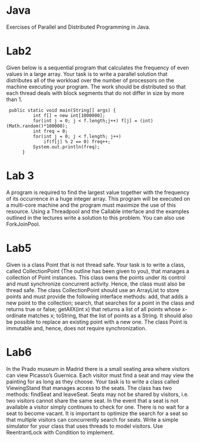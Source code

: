 # Java
Exercises of Parallel and Distributed Programming in Java.

# Lab2
Given below is a sequential program that calculates the frequency of even values in a large array. Your task is to write a parallel solution that distributes all of the workload over the number of processors on the machine executing your program. The work should be distributed so that each thread deals with block segments that do not differ in size by more than 1.

```
 public static void main(String[] args) {
          int f[] = new int[1000000];
          for(int j = 0; j < f.length;j++) f[j] = (int)(Math.random()*100000);
          int freq = 0;
          for(int j = 0; j < f.length; j++)
        	  if(f[j] % 2 == 0) freq++;
          System.out.println(freq);
      }
 ```
 # Lab 3
 A program is required to find the largest value together with the frequency of its occurrence in a huge integer array. This program will be executed on a multi-core machine and the program must maximize the use of this resource. Using a Threadpool and the Callable interface and the examples outlined in the lectures write a solution to this problem. You can also use ForkJoinPool.
 
 # Lab5
Given is a class Point that is not thread safe. Your task is to write a class, called CollectionPoint (The outline has been given to you), that manages a collection of Point instances. This class owns the points under its control and must synchronize concurrent activity. Hence, the class must also be thread safe. The class CollectionPoint should use an ArrayList to store points and must provide the following interface methods: add, that adds a new point to the collection; search, that searches for a point in the class and returns true or false; getAllX(int x) that returns a list of all points whose x-ordinate matches x; toString, that the list of points as a String. It should also be possible to replace an existing point with a new one. The class Point is immutable and, hence, does not require synchronization.


# Lab6
In the Prado museum in Madrid there is a small seating area where visitors can view Picasso’s Guernica. 
Each visitor must find a seat and may view the painting for as long as they choose. 
Your task is to write a class called ViewingStand that manages access to the seats. 
The class has two methods: findSeat and leaveSeat. 
Seats may not be shared by visitors, i.e. two visitors cannot share the same seat. 
In the event that a seat is not available a visitor simply continues to check for one. 
There is no wait for a seat to become vacant. 
It is important to optimize the search for a seat so that multiple visitors can concurrently search for seats. 
Write a simple simulator for your class that uses threads to model visitors. 
Use ReentrantLock with Condition to implement.



